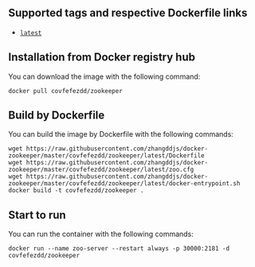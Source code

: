 ## Supported tags and respective Dockerfile links

<ul><li><a href="https://raw.githubusercontent.com/zhangddjs/docker-zookeeper/master/covfefezdd/zookeeper/latest/Dockerfile"><code>latest</code></a></li></ul>

## Installation from Docker registry hub

You can download the image with the following command:

```
docker pull covfefezdd/zookeeper
```

## Build by Dockerfile

You can build the image by Dockerfile with the following commands:

```
wget https://raw.githubusercontent.com/zhangddjs/docker-zookeeper/master/covfefezdd/zookeeper/latest/Dockerfile
wget https://raw.githubusercontent.com/zhangddjs/docker-zookeeper/master/covfefezdd/zookeeper/latest/zoo.cfg
wget https://raw.githubusercontent.com/zhangddjs/docker-zookeeper/master/covfefezdd/zookeeper/latest/docker-entrypoint.sh
docker build -t covfefezdd/zookeeper .
```

## Start to run

You can run the container with the following commands:

```
docker run --name zoo-server --restart always -p 30000:2181 -d covfefezdd/zookeeper
```
